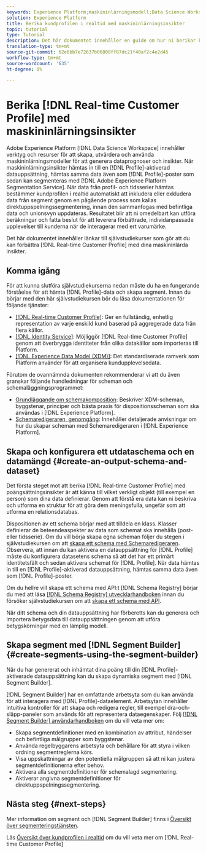 ```yaml
---
keywords: Experience Platform;maskininlärningsmodell;Data Science Workspace;Kundprofil i realtid;populära ämnen;maskininlärningsinsikter
solution: Experience Platform
title: Berika kundprofilen i realtid med maskininlärningsinsikter
topic: tutorial
type: Tutorial
description: Det här dokumentet innehåller en guide om hur ni berikar kundprofilen i realtid med maskininlärda insikter.
translation-type: tm+mt
source-git-commit: 62e6bb7e72637b06808ff87dc21f40af2c4e2d45
workflow-type: tm+mt
source-wordcount: '635'
ht-degree: 0%

---
```



# Berika [!DNL Real-time Customer Profile] med maskininlärningsinsikter

Adobe Experience Platform [!DNL Data Science Workspace] innehåller verktyg och resurser för att skapa, utvärdera och använda maskininlärningsmodeller för att generera dataprognoser och insikter. När maskininlärningsinsikter hämtas in till en [!DNL Profile]-aktiverad datauppsättning, hämtas samma data även som [!DNL Profile]-poster som sedan kan segmenteras med [!DNL Adobe Experience Platform Segmentation Service]. När data från profil- och tidsserier hämtas bestämmer kundprofilen i realtid automatiskt att inkludera eller exkludera data från segment genom en pågående process som kallas direktuppspelningssegmentering, innan den sammanfogas med befintliga data och unionsvyn uppdateras. Resultatet blir att ni omedelbart kan utföra beräkningar och fatta beslut för att leverera förbättrade, individanpassade upplevelser till kunderna när de interagerar med ert varumärke.

Det här dokumentet innehåller länkar till självstudiekurser som gör att du kan förbättra [!DNL Real-time Customer Profile] med dina maskininlärda insikter.

## Komma igång

För att kunna slutföra självstudiekurserna nedan måste du ha en fungerande förståelse för att hämta [!DNL Profile]-data och skapa segment. Innan du börjar med den här självstudiekursen bör du läsa dokumentationen för följande tjänster:

- [[!DNL Real-time Customer Profile]](../../profile/home.md): Ger en fullständig, enhetlig representation av varje enskild kund baserad på aggregerade data från flera källor.
- [[!DNL Identity Service]](../../identity-service/home.md): Möjliggör  [!DNL Real-time Customer Profile] genom att överbrygga identiteter från olika datakällor som importeras till Platform.
- [[!DNL Experience Data Model (XDM)]](../../xdm/home.md): Det standardiserade ramverk som Platform använder för att organisera kundupplevelsedata.

Förutom de ovannämnda dokumenten rekommenderar vi att du även granskar följande handledningar för scheman och schemaläggningsprogrammet:

- [Grundläggande om schemakomposition](../../xdm/schema/composition.md): Beskriver XDM-scheman, byggstenar, principer och bästa praxis för dispositionsscheman som ska användas i  [!DNL Experience Platform].
- [Schemaredigeraren, genomgång](../../xdm/tutorials/create-schema-ui.md): Innehåller detaljerade anvisningar om hur du skapar scheman med Schemaredigeraren i  [!DNL Experience Platform].

## Skapa och konfigurera ett utdataschema och en datamängd {#create-an-output-schema-and-dataset}

Det första steget mot att berika [!DNL Real-time Customer Profile] med poängsättningsinsikter är att känna till vilket verkligt objekt (till exempel en person) som dina data definierar. Genom att förstå era data kan ni beskriva och utforma en struktur för att göra dem meningsfulla, ungefär som att utforma en relationsdatabas.

Dispositionen av ett schema börjar med att tilldela en klass. Klasser definierar de beteendeaspekter av data som schemat ska innehålla (post- eller tidsserie). Om du vill börja skapa egna scheman följer du stegen i självstudiekursen om att [skapa ett schema med Schemaredigeraren](../../xdm/tutorials/create-schema-ui.md). Observera, att innan du kan aktivera en datauppsättning för [!DNL Profile] måste du konfigurera datasetens schema så att det har ett primärt identitetsfält och sedan aktivera schemat för [!DNL Profile]. När data hämtas in till en [!DNL Profile]-aktiverad datauppsättning, hämtas samma data även som [!DNL Profile]-poster.

Om du hellre vill skapa ett schema med API:t [!DNL Schema Registry] börjar du med att läsa [[!DNL Schema Registry] utvecklarhandboken](../../xdm/api/getting-started.md) innan du försöker självstudiekursen om att [skapa ett schema med API](../../xdm/tutorials/create-schema-api.md).

När ditt schema och din datauppsättning har förberetts kan du generera och importera betygsdata till datauppsättningen genom att utföra betygskörningar med en lämplig modell.

## Skapa segment med [!DNL Segment Builder] {#create-segments-using-the-segment-builder}

När du har genererat och inhämtat dina poäng till din [!DNL Profile]-aktiverade datauppsättning kan du skapa dynamiska segment med [!DNL Segment Builder].

[!DNL Segment Builder] har en omfattande arbetsyta som du kan använda för att interagera med [!DNL Profile]-dataelement. Arbetsytan innehåller intuitiva kontroller för att skapa och redigera regler, till exempel dra-och-släpp-paneler som används för att representera dataegenskaper. Följ [[!DNL Segment Builder] användarhandboken](../../segmentation/ui/segment-builder.md) om du vill veta mer om:

- Skapa segmentdefinitioner med en kombination av attribut, händelser och befintliga målgrupper som byggstenar.
- Använda regelbyggarens arbetsyta och behållare för att styra i vilken ordning segmentreglerna körs.
- Visa uppskattningar av den potentiella målgruppen så att ni kan justera segmentdefinitionerna efter behov.
- Aktivera alla segmentdefinitioner för schemalagd segmentering.
- Aktiverar angivna segmentdefinitioner för direktuppspelningssegmentering.

## Nästa steg {#next-steps}

Mer information om segment och [!DNL Segment Builder] finns i [Översikt över segmenteringstjänsten](../../segmentation/home.md).

Läs [Översikt över kundprofilen i realtid](../../profile/home.md) om du vill veta mer om [!DNL Real-time Customer Profile]